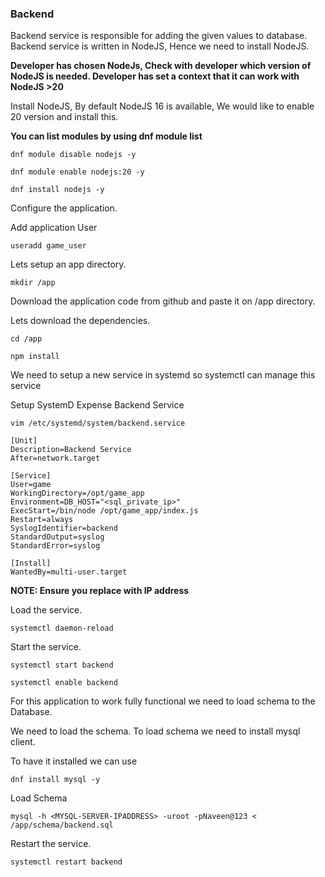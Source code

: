 ### Backend
Backend service is responsible for adding the given values to database. Backend service is written in NodeJS, Hence we need to install NodeJS.

**Developer has chosen NodeJs, Check with developer which version of NodeJS is needed. Developer has set a context that it can work with NodeJS >20**

Install NodeJS, By default NodeJS 16 is available, We would like to enable 20 version and install this.

**You can list modules by using dnf module list**

```
dnf module disable nodejs -y
```
```
dnf module enable nodejs:20 -y
```

```
dnf install nodejs -y
```

Configure the application.

Add application User
```
useradd game_user
```
Lets setup an app directory.


```
mkdir /app
```
Download the application code from github and paste it on /app directory.

Lets download the dependencies.

```
cd /app
```
```
npm install
```
We need to setup a new service in systemd so systemctl can manage this service

Setup SystemD Expense Backend Service
```
vim /etc/systemd/system/backend.service
```

```
[Unit]
Description=Backend Service
After=network.target

[Service]
User=game
WorkingDirectory=/opt/game_app
Environment=DB_HOST="<sql_private_ip>"
ExecStart=/bin/node /opt/game_app/index.js
Restart=always
SyslogIdentifier=backend
StandardOutput=syslog
StandardError=syslog

[Install]
WantedBy=multi-user.target

```

**NOTE: Ensure you replace <MYSQL-SERVER-IPADDRESS> with IP address**

Load the service.

```
systemctl daemon-reload
```

Start the service.
```
systemctl start backend
```
```
systemctl enable backend
```

For this application to work fully functional we need to load schema to the Database.

We need to load the schema. To load schema we need to install mysql client.

To have it installed we can use

```
dnf install mysql -y
```

Load Schema

```
mysql -h <MYSQL-SERVER-IPADDRESS> -uroot -pNaveen@123 < /app/schema/backend.sql
```

Restart the service.
```
systemctl restart backend
```
